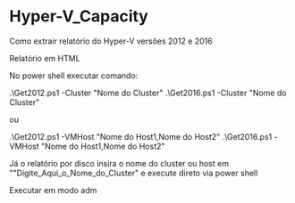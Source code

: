# Hyper-V_Capacity

Como extrair relatório do Hyper-V versões 2012 e 2016

Relatório em HTML


No power shell executar comando:

.\Get2012.ps1 -Cluster "Nome do Cluster"
.\Get2016.ps1 -Cluster "Nome do Cluster"

ou

.\Get2012.ps1 -VMHost "Nome do Host1,Nome do Host2"
.\Get2016.ps1 -VMHost "Nome do Host1,Nome do Host2"


Já o relatório por disco insira o nome do cluster ou host em ""Digite_Aqui_o_Nome_do_Cluster" e execute direto via power shell

Executar em modo adm
